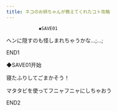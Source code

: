 ```yaml
---
title: ネコのお姉ちゃんが教えてくれたコト攻略
---
```


                ◆SAVE01

ヘンに隠すのも怪しまれちゃうかな…;…;



END1



◆SAVE01开始

寝たふりしてごまかそう！

マタタビを使ってフニャフニャにしちゃおう



END2


              
